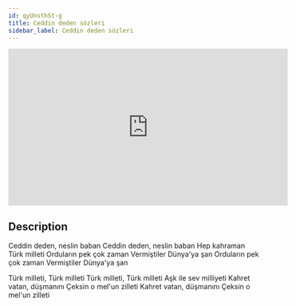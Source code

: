 ```yaml
---
id: qyUnsthSt-g
title: Ceddin deden sözleri
sidebar_label: Ceddin deden sözleri
---
```


<iframe
  width="560"
  height="315"
  src="https://www.youtube.com/embed/qyUnsthSt-g"
  title="YouTube video player"
  frameborder="0"
  allow="accelerometer; autoplay; clipboard-write; encrypted-media; gyroscope; picture-in-picture; web-share"
  referrerpolicy="strict-origin-when-cross-origin"
  allowfullscreen
></iframe>

## Description

Ceddin deden, neslin baban
Ceddin deden, neslin baban
Hep kahraman Türk milleti
Orduların pek çok zaman
Vermiştiler Dünya'ya şan
Orduların pek çok zaman
Vermiştiler Dünya'ya şan
 
Türk milleti, Türk milleti
Türk milleti, Türk milleti
Aşk ile sev milliyeti
Kahret vatan, düşmanını
Çeksin o mel'un zilleti
Kahret vatan, düşmanını
Çeksin o mel'un zilleti
